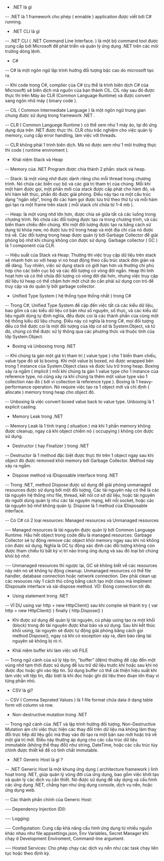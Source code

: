 - .NET là gì

-- .NET là 1 framework cho phép ( ennable ) application được viết bởi C# running.

- .NET CLI là gì

-- .NET CLI ( .NET Command Line Interface. ) là một bộ command tool được cung cấp bởi Microsoft để phát triển và quản lý ứng dụng .NET trên các môi trường dòng lệnh.

- C#

-- C# là một ngôn ngữ lập trình hướng đối tượng bậc cao do microsoft tạo ra.

-- Khi code trong C#, complier của C# (cụ thể là trình biên dịch C# của Microsoft) sẽ biên dịch mã nguồn của bạn thành CIL. CIL này sau đó được thực thi trên Máy ảo CLR (Common Language Runtime) và được convert sang ngôn nhữ máy ( binary code ).

-- CIL ( Common Intermediate Language ) là một ngôn ngữ trung gian chung được sử dụng trong framework .NET .

-- CLR ( Common Languege Runtime ) có thể xem như 1 máy ảo, tại đó ứng dụng dựa trên .NET được thực thi. CLR chịu trắc nghiệm cho việc quản lý memory, cung cấp error handling, làm việc với threads.

-- CLR không phải 1 trình biên dịch. Mà nó được xem như 1 môi trường thực thi code ( runtime enviroment ).

- Khái niệm Stack và Heap

-- Memory của .NET Program được chia thành 2 phần: stack và heap.

-- Stack: là một vùng nhớ được dành riêng cho mỗi thread trong chương trình. Nó chứa các biến cục bộ và các giá trị tham trị của chúng. Mỗi khi một hàm được gọi, một phần mới của stack được cấp phát cho hàm đó, và khi hàm kết thúc, phần đó được giải phóng. Điều này tạo ra một cấu trúc dạng "ngăn xếp", trong đó các hàm gọi được lưu trữ theo thứ tự và mỗi hàm gọi tạo ra một frame trên stack ( mỗi stack chỉ chứa từ 1-4 mb ).

-- Heap: là một vùng nhớ lớn hơn, được chia sẻ giữa tất cả các luồng trong chương trình. Nó chứa các đối tượng được tạo ra trong chương trình, và các biến tham chiếu đến chúng. Khi một đối tượng được tạo ra bằng cách sử dụng từ khóa new, nó được lưu trữ trong heap và một địa chỉ của nó được trả về. Các đối tượng trong heap được quản lý bởi Garbage Collector để giải phóng bộ nhớ khi chúng không còn được sử dụng. Garbage collector ( GC ) là 1 component của CLR.

-- Hiệu suất của Stack và Heap: Thường thì việc truy cập dữ liệu trên stack sẽ nhanh hơn so với heap vì nó hoạt động theo cấu trúc stack đơn giản và dễ dàng. Tuy nhiên, việc sử dụng stack có giới hạn hơn và thường chỉ phù hợp cho các biến cục bộ và các đối tượng có vòng đời ngắn. Heap thì linh hoạt hơn và có thể chứa đối tượng có vòng đời dài hơn, nhưng việc truy cập dữ liệu từ heap có thể chậm hơn một chút do cần phải sử dụng con trỏ để truy cập và do quản lý bởi garbage collector.

- Unified Type System ( hệ thống type thống nhất ) trong C#

-- Trong C#, Unified Type System đề cập đến việc tất cả các kiểu dữ liệu, bao gồm cả các kiểu dữ liệu cơ bản như số nguyên, số thực, và các kiểu dữ liệu người dùng tự định nghĩa, đều được coi là các thành phần của cùng một hệ thống kiểu dữ liệu chung. Điều này có nghĩa là trong C#, mọi đối tượng đều có thể được coi là một đối tượng của lớp cơ sở là System.Object, và từ đó, chúng có thể được xử lý thông qua các phương thức và thuộc tính của lớp System.Object.

- Boxing và Unboxing trong .NET

-- Khi chúng ta gán một giá trị tham trị ( value type ) cho 1 biến tham chiếu, value type đó sẽ bị boxing. Khi một value bị boxed, nó được wrapped bên trong 1 instance của System.Object class và được lưu trữ trong heap. Boxing xảy ra ngầm ( implicit ) mỗi khi chúng ta gán 1 value type cho 1 instance của reference type, nó cũng xảy ra khi chúng ta thêm một value type vào 1 collection nào đó ( bởi vì collection là reference type ). Boxing là 1 heavy-performance operation. Nó require việc tạo ra 1 object mới và chỉ định ( allocate ) memory trong heap cho object đó.

-- Unboxing là việc convert boxed value back to value type. Unboxing là 1 explicit casting.

- Memory Leak trong .NET

-- Memory Leak là 1 tình trạng ( situation ) mà khi 1 phần memory không được cleanup, ngay cả khi object chiếm nó ( occupying ) không còn được sử dụng.

- Destructor ( hay Finalizer ) trong .NET

-- Destructor là 1 method đặc biệt được thực thi trên 1 object ngay sau khi object đó được removed khỏi memory bởi Garbage Collector. Method này xảy ra ngầm.

- Dispose method và IDisposable interface trong .NET

-- Trong .NET, method Dispose được sử dụng để giải phóng unmanaged resources được sử dụng bởi một đối tượng. Các tài nguyên này có thể là các tài nguyên hệ thống như file, thread, kết nối cơ sở dữ liệu, hoặc tài nguyên do người dùng quản lý như các tài nguyên mạng, kết nối socket, hoặc các tài nguyên bộ nhớ không quản lý. Dispose là 1 method của IDisposable interface.

-- Có C# có 2 loại resources: Managed resources và Unmanaged resources

--- Managed resources là tài nguyên được quản lý bởi Common Language Runtime. Hầu hết object trong code đều là managed resources. Garbage Collector sẻ tự động remove các object khỏi memory ngay sau khi nó không còn được sử dụng. Nghĩa là GC tự động xác định các đối tượng không còn được tham chiếu từ bất kỳ vị trí nào trong ứng dụng và sau đó loại bỏ chúng khỏi bộ nhớ.

--- Unmanaged resources thì ngược lại, GC sẽ không biết về các resources này nên nó sẽ không tự động cleanup. Unmanaged resources có thể file handler, database connection hoặc network connection. Dev phải clean up các resouces này 1 cách thủ công bằng cách tạo một class mà implment IDisposale interface và xài dispose method. VD: Đóng connection tới db.

- Using statement trong .NET

-- VÍ DỤ using var http = new HttpClient() sau khi complie sẽ thành try { var http = new HttpClient() } finally ( http.Dispose() )

- Khi được sử dụng để quản lý tài nguyên, cú pháp using tạo ra một khối (block) trong đó tài nguyên được khai báo và sử dụng. Sau khi kết thúc khối using, tài nguyên sẽ được tự động giải phóng bằng cách gọi method Dispose(), ngay cả khi có exception xảy ra, đảm bảo rằng tài nguyên sẽ không bị rò rỉ.

- Khái niệm buffer khi làm việc với FILE

-- Trong ngữ cảnh của xử lý tệp tin, "buffer" (đệm) thường đề cập đến một vùng nhớ tạm thời được sử dụng để lưu trữ dữ liệu trước khi hoặc sau khi nó được đọc hoặc ghi vào tệp tin. Sử dụng buffer có thể cải thiện hiệu suất khi làm việc với tệp tin, đặc biệt là khi đọc hoặc ghi dữ liệu theo đoạn lớn thay vì từng phần nhỏ.

- CSV là gì?

-- CSV ( Comma Seprated Values ) là 1 file format chứa data ở dạng table form với column và row.

- Non-destructive mutation trong .NET

-- Trong ngữ cảnh của .NET và lập trình hướng đối tượng, Non-Destructive Mutation ám chỉ việc thực hiện các thay đổi trên dữ liệu mà không làm thay đổi trực tiếp dữ liệu gốc mà thay vào đó tạo ra một bản sao mới hoặc trả về một giá trị mới. Điều này thường áp dụng cho các cấu trúc dữ liệu immutable (không thể thay đổi) như string, DateTime, hoặc các cấu trúc tùy chỉnh được thiết kế để có tính chất immutable.

- .NET Generic Host là gì ?

-- .NET Generic Host là một khung ứng dụng ( architecture framework ) linh hoạt trong .NET, giúp quản lý vòng đời của ứng dụng, bao gồm việc khởi tạo và quản lý các dịch vụ cần thiết. Nó được sử dụng để xây dựng và cấu hình các ứng dụng .NET, chẳng hạn như ứng dụng console, dịch vụ nền, hoặc ứng dụng web.

-- Các thành phần chính của Generic Host:

--- Dependency Injection (DI):

--- Logging:

--- Configutation: Cung cấp khả năng cấu hình ứng dụng từ nhiều nguồn khác nhau như file appsettings.json, Env Variables, Secret Manager khi chạy ở Development Enviroment, Command-line argument.

--- Hosted Services: Cho phép chạy các dịch vụ nền như các task chạy liên tục hoặc theo định kỳ.
